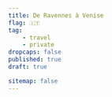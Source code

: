```yaml
---
title: De Ravennes à Venise
flag: 🇮🇹
tag: 
    - travel
    - private
dropcaps: false
published: true
draft: true

sitemap: false
---
```


